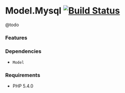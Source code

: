 # Model.Mysql [![Build Status](https://travis-ci.org/titon/Model.png)](https://travis-ci.org/titon/Model) #

@todo

### Features ###

### Dependencies ###

* `Model`

### Requirements ###

* PHP 5.4.0